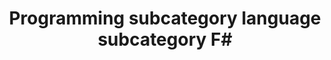 ---
title: Programming subcategory language subcategory F#
menu:
  sidebar:
    name: Functional Programming
    identifier: functional-programming
    parent: programming
    #weight: 30
---